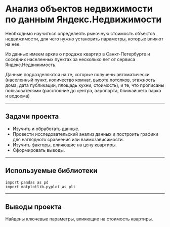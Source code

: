# Анализ объектов недвижимости по данным Яндекс.Недвижимости
Необходимо научиться определеять рыночную стоимость объектов недвижимости, для чего нужно установить параметры, которые влияют на нее.

Из данных имеем архив о продаже квартир в Санкт-Петербурге и соседних населенных пунктах за несколько лет от сервиса Яндекс.Недвижимость.

Данные подразделяются на те, которые получены автоматически (населенный пункт, количество комнат, высота потолков, этажность дома, дата публикации, площадь кухни, стоимость), и те, что прописаны пользователями (расстояние до центра, аэропорта, ближайшего парка и водоема)
___
## Задачи проекта

- Изучить и обработать данные.
- Провести исследовательский анализ данных и построить графики для наглядного сравнения или взимозависимости.
- Изучить факторы, влияющие на цену квартиры.
- Сформировать выводы.

___
## Используемые библиотеки
```
import pandas as pd
import matplotlib.pyplot as plt
```
___
## Выводы проекта
Найдены ключевые параметры, влияющие на стоимость квартиры.